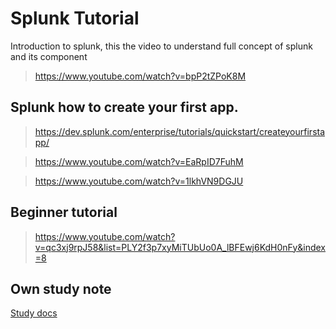 # Splunk Tutorial
Introduction to splunk, this the video to understand full concept of splunk and its component
> https://www.youtube.com/watch?v=bpP2tZPoK8M

## Splunk how to create your first app.
> https://dev.splunk.com/enterprise/tutorials/quickstart/createyourfirstapp/

> https://www.youtube.com/watch?v=EaRpID7FuhM

> https://www.youtube.com/watch?v=1lkhVN9DGJU

## Beginner tutorial
> https://www.youtube.com/watch?v=qc3xj9rpJ58&list=PLY2f3p7xyMiTUbUo0A_lBFEwj6KdH0nFy&index=8

## Own study note
[Study docs](https://docs.google.com/document/d/1NL7Sr8PlgBFUuufEBdp_HB3NXJx01yRrV1z24xbrICo/edit)

